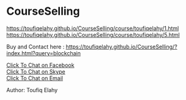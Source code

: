 # CourseSelling

https://toufiqelahy.github.io/CourseSelling/course/toufiqelahy/1.html
https://toufiqelahy.github.io/CourseSelling/course/toufiqelahy/5.html



Buy and Contact here : https://toufiqelahy.github.io/CourseSelling/?index.html?query=blockchain
<div class="card-block"><a target="_blank" href="https://m.me/toufiq.elahy">Click To Chat on Facebook</a><br> <a target="_blank" href="https://join.skype.com/invite/eOVUOWP4vBVB">Click To Chat on Skype</a><br><a href="mailto:toufiqelahy@hotmail.com">Click To Chat on Email</a> </div>

Author:
Toufiq Elahy
